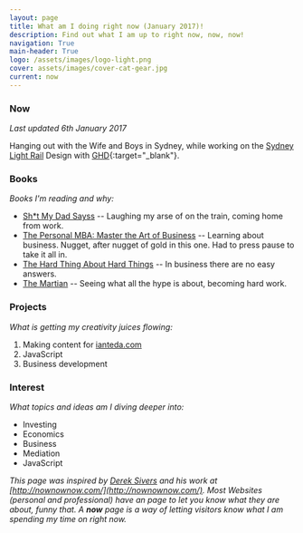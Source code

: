 ```yaml
---
layout: page
title: What am I doing right now (January 2017)!
description: Find out what I am up to right now, now, now!
navigation: True
main-header: True
logo: /assets/images/logo-light.png
cover: assets/images/cover-cat-gear.jpg
current: now
---
```

### Now

_Last updated 6th January 2017_

Hanging out with the Wife and Boys in Sydney, while working on the [Sydney Light Rail](http://sydneylightrail.transport.nsw.gov.au/) Design with [GHD](http://www.ghd.com/ghd-australia/){:target="_blank"}.

### Books
*Books I'm reading and why:*

* <a  href="http://amzn.to/29f30m0">Sh*t My Dad Sayss</a> -- Laughing my arse of on the train, coming home from work.
* <a  href="http://www.amazon.com/gp/product/1591845572/ref=as_li_tl?ie=UTF8&camp=1789&creative=9325&creativeASIN=1591845572&linkCode=as2&tag=iate-20&linkId=MHHNJLA27D53GDOO">The Personal MBA: Master the Art of Business</a> -- Learning about business. Nugget, after nugget of gold in this one. Had to press pause to take it all in.
* <a  href="http://amzn.to/1WDOPwb">The Hard Thing About Hard Things</a> -- In business there are no easy answers.
* <a  href="http://www.amazon.com/gp/product/0553418025/ref=as_li_tl?ie=UTF8&camp=1789&creative=9325&creativeASIN=0553418025&linkCode=as2&tag=iate-20&linkId=HDFTLKB4SLZGJD7L">The Martian</a> -- Seeing what all the hype is about, becoming hard work.

### Projects
*What is getting my creativity juices flowing:*

1. Making content for [ianteda.com](https://ianteda.com)
2. JavaScript
3. Business development

### Interest
*What topics and ideas am I diving deeper into:*

- Investing
- Economics
- Business
- Mediation
- JavaScript

*This page was inspired by [Derek Sivers](https://sivers.org/) and his work at [http://nownownow.com/](http://nownownow.com/). Most Websites (personal and professional) have an page to let you know what they are about, funny that. A __now__ page is a way of letting visitors know what I am spending my time on right now.*
